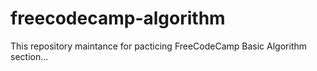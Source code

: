 # freecodecamp-algorithm
This repository maintance for pacticing FreeCodeCamp Basic Algorithm section...
